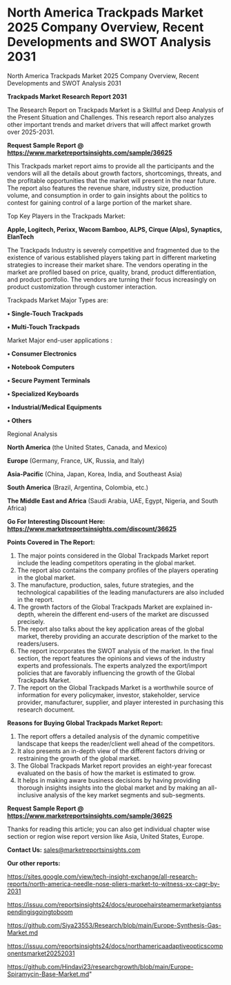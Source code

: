 # North America Trackpads Market 2025 Company Overview, Recent Developments and SWOT Analysis 2031
North America Trackpads Market 2025 Company Overview, Recent Developments and SWOT Analysis 2031

<strong>Trackpads Market Research Report 2031</strong>

The Research Report on Trackpads Market is a Skillful and Deep Analysis of the Present Situation and Challenges. This research report also analyzes other important trends and market drivers that will affect market growth over 2025-2031.

<strong>Request Sample Report @ <a href=https://www.marketreportsinsights.com/sample/36625>https://www.marketreportsinsights.com/sample/36625</a></strong>

This Trackpads market report aims to provide all the participants and the vendors will all the details about growth factors, shortcomings, threats, and the profitable opportunities that the market will present in the near future. The report also features the revenue share, industry size, production volume, and consumption in order to gain insights about the politics to contest for gaining control of a large portion of the market share.

Top Key Players in the Trackpads Market:

<strong>Apple, Logitech, Perixx, Wacom Bamboo, ALPS, Cirque (Alps), Synaptics, ElanTech</strong>

The Trackpads Industry is severely competitive and fragmented due to the existence of various established players taking part in different marketing strategies to increase their market share. The vendors operating in the market are profiled based on price, quality, brand, product differentiation, and product portfolio. The vendors are turning their focus increasingly on product customization through customer interaction.

Trackpads Market Major Types are:

<strong>•  Single-Touch Trackpads

•  Multi-Touch Trackpads</strong>

Market Major end-user applications :

<strong>•  Consumer Electronics

•  Notebook Computers

•  Secure Payment Terminals

•  Specialized Keyboards

•  Industrial/Medical Equipments

•  Others</strong>

Regional Analysis

</u><strong><b>North America</b></strong> (the United States, Canada, and Mexico)

<strong><b>Europe </b></strong>(Germany, France, UK, Russia, and Italy)

<strong><b>Asia-Pacific</b></strong> (China, Japan, Korea, India, and Southeast Asia)

<strong><b>South America</b></strong> (Brazil, Argentina, Colombia, etc.)

<strong><b>The Middle East and Africa</b></strong> (Saudi Arabia, UAE, Egypt, Nigeria, and South Africa)

<strong>Go For Interesting Discount Here: <a href=https://www.marketreportsinsights.com/discount/36625>https://www.marketreportsinsights.com/discount/36625</a></strong>

<strong>Points Covered in The Report:</strong>
<ol>
  <li>The major points considered in the Global Trackpads Market report include the leading competitors operating in the global market.</li>
  <li>The report also contains the company profiles of the players operating in the global market.</li>
  <li>The manufacture, production, sales, future strategies, and the technological capabilities of the leading manufacturers are also included in the report.</li>
  <li>The growth factors of the Global Trackpads Market are explained in-depth, wherein the different end-users of the market are discussed precisely.</li>
  <li>The report also talks about the key application areas of the global market, thereby providing an accurate description of the market to the readers/users.</li>
  <li>The report incorporates the SWOT analysis of the market. In the final section, the report features the opinions and views of the industry experts and professionals. The experts analyzed the export/import policies that are favorably influencing the growth of the Global Trackpads Market.</li>
  <li>The report on the Global Trackpads Market is a worthwhile source of information for every policymaker, investor, stakeholder, service provider, manufacturer, supplier, and player interested in purchasing this research document.</li>
</ol>
<strong>Reasons for Buying Global Trackpads Market Report:</strong>

<ol>
  <li>The report offers a detailed analysis of the dynamic competitive landscape that keeps the reader/client well ahead of the competitors.</li>
  <li>It also presents an in-depth view of the different factors driving or restraining the growth of the global market.</li>
  <li>The Global Trackpads Market report provides an eight-year forecast evaluated on the basis of how the market is estimated to grow.</li>
  <li>It helps in making aware business decisions by having providing thorough insights insights into the global market and by making an all-inclusive analysis of the key market segments and sub-segments.</li>
</ol>
<strong>Request Sample Report @ <a href=https://www.marketreportsinsights.com/sample/36625>https://www.marketreportsinsights.com/sample/36625</a></strong>


Thanks for reading this article; you can also get individual chapter wise section or region wise report version like Asia, United States, Europe.

<strong>Contact Us:</strong>
sales@marketreportsinsights.com

<strong>Our other reports:</strong>

<a href=https://sites.google.com/view/tech-insight-exchange/all-research-reports/north-america-needle-nose-pliers-market-to-witness-xx-cagr-by-2031>https://sites.google.com/view/tech-insight-exchange/all-research-reports/north-america-needle-nose-pliers-market-to-witness-xx-cagr-by-2031</a>

<a href=https://issuu.com/reportsinsights24/docs/europehairsteamermarketgiantsspendingisgoingtoboom>https://issuu.com/reportsinsights24/docs/europehairsteamermarketgiantsspendingisgoingtoboom</a>

<a href=https://github.com/Siya23553/Research/blob/main/Europe-Synthesis-Gas-Market.md>https://github.com/Siya23553/Research/blob/main/Europe-Synthesis-Gas-Market.md</a>

<a href=https://issuu.com/reportsinsights24/docs/northamericaadaptiveopticscomponentsmarket20252031>https://issuu.com/reportsinsights24/docs/northamericaadaptiveopticscomponentsmarket20252031</a>

<a href=https://github.com/Hindavi23/researchgrowth/blob/main/Europe-Spiramycin-Base-Market.md>https://github.com/Hindavi23/researchgrowth/blob/main/Europe-Spiramycin-Base-Market.md</a>"
